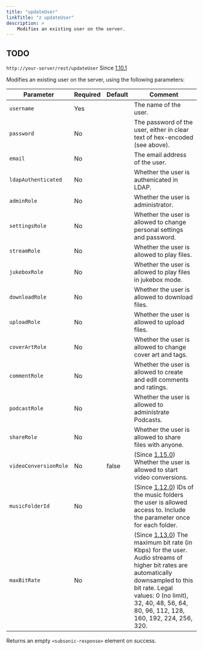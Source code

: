 ```yaml
---
title: "updateUser"
linkTitle: "z updateUser"
description: >
    Modifies an existing user on the server.
---
```


## TODO

`http://your-server/rest/updateUser` Since [1.10.1](../subsonic-versions)

Modifies an existing user on the server, using the following parameters:

| Parameter | Required | Default | Comment |
| --- | --- | --- | --- |
| `username` | Yes |     | The name of the user. |
| `password` | No  |     | The password of the user, either in clear text of hex-encoded (see above). |
| `email` | No  |     | The email address of the user. |
| `ldapAuthenticated` | No  |     | Whether the user is authenicated in LDAP. |
| `adminRole` | No  |     | Whether the user is administrator. |
| `settingsRole` | No  |     | Whether the user is allowed to change personal settings and password. |
| `streamRole` | No  |     | Whether the user is allowed to play files. |
| `jukeboxRole` | No  |     | Whether the user is allowed to play files in jukebox mode. |
| `downloadRole` | No  |     | Whether the user is allowed to download files. |
| `uploadRole` | No  |     | Whether the user is allowed to upload files. |
| `coverArtRole` | No  |     | Whether the user is allowed to change cover art and tags. |
| `commentRole` | No  |     | Whether the user is allowed to create and edit comments and ratings. |
| `podcastRole` | No  |     | Whether the user is allowed to administrate Podcasts. |
| `shareRole` | No  |     | Whether the user is allowed to share files with anyone. |
| `videoConversionRole` | No  | false | (Since [1.15.0](../subsonic-versions)) Whether the user is allowed to start video conversions. |
| `musicFolderId` | No  |     | (Since [1.12.0](../subsonic-versions)) IDs of the music folders the user is allowed access to. Include the parameter once for each folder. |
| `maxBitRate` | No  |     | (Since [1.13.0](../subsonic-versions)) The maximum bit rate (in Kbps) for the user. Audio streams of higher bit rates are automatically downsampled to this bit rate. Legal values: 0 (no limit), 32, 40, 48, 56, 64, 80, 96, 112, 128, 160, 192, 224, 256, 320. |

Returns an empty `<subsonic-response>` element on success.
